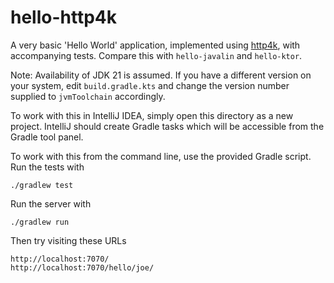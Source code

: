 # hello-http4k

A very basic 'Hello World' application, implemented using [http4k][h4k],
with accompanying tests. Compare this with `hello-javalin` and `hello-ktor`.

Note: Availability of JDK 21 is assumed. If you have a different version
on your system, edit `build.gradle.kts` and change the version number
supplied to `jvmToolchain` accordingly.

To work with this in IntelliJ IDEA, simply open this directory as a new
project. IntelliJ should create Gradle tasks which will be accessible from
the Gradle tool panel.

To work with this from the command line, use the provided Gradle script.
Run the tests with

    ./gradlew test

Run the server with

    ./gradlew run

Then try visiting these URLs

    http://localhost:7070/
    http://localhost:7070/hello/joe/

[h4k]: https://http4k.org/
